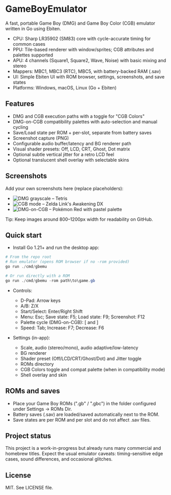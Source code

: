# GameBoyEmulator

A fast, portable Game Boy (DMG) and Game Boy Color (CGB) emulator written in Go using Ebiten.

- CPU: Sharp LR35902 (SM83) core with cycle-accurate timing for common cases
- PPU: Tile-based renderer with window/sprites; CGB attributes and palettes supported
- APU: 4 channels (Square1, Square2, Wave, Noise) with basic mixing and stereo
- Mappers: MBC1, MBC3 (RTC), MBC5, with battery-backed RAM (.sav)
- UI: Simple Ebiten UI with ROM browser, settings, screenshots, and save states
- Platforms: Windows, macOS, Linux (Go + Ebiten)

## Features

- DMG and CGB execution paths with a toggle for "CGB Colors"
- DMG-on-CGB compatibility palettes with auto-selection and manual cycling
- Save/Load state per ROM + per-slot, separate from battery saves
- Screenshot capture (PNG)
- Configurable audio buffer/latency and BG renderer path
- Visual shader presets: Off, LCD, CRT, Ghost, Dot matrix
- Optional subtle vertical jitter for a retro LCD feel
- Optional translucent shell overlay with selectable skins

## Screenshots

Add your own screenshots here (replace placeholders):

- ![DMG grayscale – Tetris](assets/screenshots/dmg_tetris.png)
- ![CGB mode – Zelda Link's Awakening DX](assets/screenshots/cgb_zelda_dx.png)
- ![DMG-on-CGB – Pokémon Red with pastel palette](assets/screenshots/compat_pokemon_red_pastel.png)

Tip: Keep images around 800–1200px width for readability on GitHub.

## Quick start

- Install Go 1.21+ and run the desktop app:

```powershell
# From the repo root
# Run emulator (opens ROM browser if no -rom provided)
go run ./cmd/gbemu

# Or run directly with a ROM
go run ./cmd/gbemu -rom path\to\game.gb
```

- Controls:
  - D-Pad: Arrow keys
  - A/B: Z/X
  - Start/Select: Enter/Right Shift
  - Menu: Esc; Save state: F5; Load state: F9; Screenshot: F12
  - Palette cycle (DMG-on-CGB): [ and ]
  - Speed: Tab; Increase: F7; Decrease: F6

- Settings (in-app):
  - Scale, audio (stereo/mono), audio adaptive/low-latency
  - BG renderer
  - Shader preset (Off/LCD/CRT/Ghost/Dot) and Jitter toggle
  - ROMs directory
  - CGB Colors toggle and compat palette (when in compatibility mode)
  - Shell overlay and skin

## ROMs and saves

- Place your Game Boy ROMs (".gb" / ".gbc") in the folder configured under Settings → ROMs Dir.
- Battery saves (.sav) are loaded/saved automatically next to the ROM.
- Save states are per ROM and per slot and do not affect .sav files.

## Project status

This project is a work-in-progress but already runs many commercial and homebrew titles.
Expect the usual emulator caveats: timing-sensitive edge cases, sound differences, and occasional glitches.

## License

MIT. See LICENSE file.
